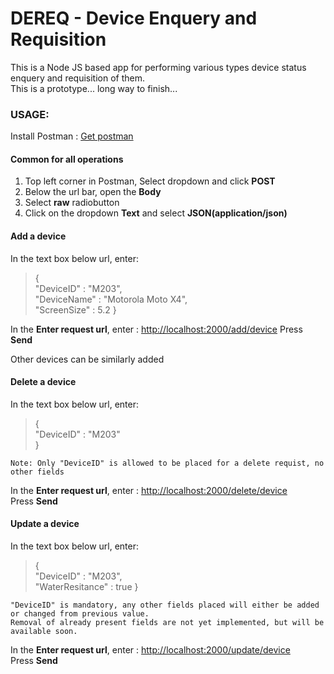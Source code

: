 # DEREQ - Device Enquery and Requisition

This is a Node JS based app for performing various types device status enquery and requisition of them.  
This is a prototype... long way to finish...  


### USAGE:

Install Postman : [Get postman](https://www.getpostman.com/apps)

#### Common for all operations

1. Top left corner in Postman, Select dropdown and click <b>POST</b>
2. Below the url bar, open the <b>Body</b>
3. Select <b>raw</b> radiobutton
4. Click on the dropdown <b>Text</b> and select <b>JSON(application/json)</b>

#### Add a device

In the text box below url, enter:
> {  
>"DeviceID" : "M203",  
>"DeviceName" : "Motorola Moto X4",  
>"ScreenSize" : 5.2
>}
  
In the <b>Enter request url</b>, enter : [http://localhost:2000/add/device](http://localhost:2000/add/device)
Press <b>Send</b>

Other devices can be similarly added

#### Delete a device

In the text box below url, enter:

>{    
>"DeviceID" : "M203"  
>}  
    
`Note: Only "DeviceID" is allowed to be placed for a delete requist, no other fields`  

In the <b>Enter request url</b>, enter : [http://localhost:2000/delete/device](http://localhost:2000/delete/device)  
Press <b>Send</b>  

#### Update a device

In the text box below url, enter:
> {  
>"DeviceID" : "M203",  
>"WaterResitance" : true
>}

```
"DeviceID" is mandatory, any other fields placed will either be added or changed from previous value.  
Removal of already present fields are not yet implemented, but will be available soon.  
```  
  
In the <b>Enter request url</b>, enter : [http://localhost:2000/update/device](http://localhost:2000/update/device)  
Press <b>Send</b>